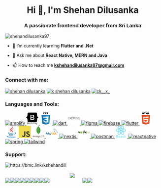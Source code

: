 <h1 align="center">Hi 👋, I'm Shehan Dilusanka</h1>
<h3 align="center">A passionate frontend developer from Sri Lanka</h3>

<p align="left"> <img src="https://komarev.com/ghpvc/?username=shehandilusanka97&label=Profile%20views&color=0e75b6&style=flat" alt="shehandilusanka97" /> </p>


- 🌱 I’m currently learning **Flutter and .Net**

- 💬 Ask me about **React Native, MERN and Java**

- 📫 How to reach me **kshehandilusanka97@gmail.com**

<h3 align="left">Connect with me:</h3>
<p align="left">
<a href="https://linkedin.com/in/shehan dilusanka" target="blank"><img align="center" src="https://raw.githubusercontent.com/rahuldkjain/github-profile-readme-generator/master/src/images/icons/Social/linked-in-alt.svg" alt="shehan dilusanka" height="30" width="40" /></a>
<a href="https://fb.com/k shehan dilusanka" target="blank"><img align="center" src="https://raw.githubusercontent.com/rahuldkjain/github-profile-readme-generator/master/src/images/icons/Social/facebook.svg" alt="k shehan dilusanka" height="30" width="40" /></a>
<a href="https://instagram.com/ck__x_" target="blank"><img align="center" src="https://raw.githubusercontent.com/rahuldkjain/github-profile-readme-generator/master/src/images/icons/Social/instagram.svg" alt="ck__x_" height="30" width="40" /></a>
</p>

<h3 align="left">Languages and Tools:</h3>
<p align="left"> <a href="https://aws.amazon.com/amplify/" target="_blank" rel="noreferrer"> <img src="https://docs.amplify.aws/assets/logo-dark.svg" alt="amplify" width="40" height="40"/> </a> <a href="https://getbootstrap.com" target="_blank" rel="noreferrer"> <img src="https://raw.githubusercontent.com/devicons/devicon/master/icons/bootstrap/bootstrap-plain-wordmark.svg" alt="bootstrap" width="40" height="40"/> </a> <a href="https://www.w3schools.com/css/" target="_blank" rel="noreferrer"> <img src="https://raw.githubusercontent.com/devicons/devicon/master/icons/css3/css3-original-wordmark.svg" alt="css3" width="40" height="40"/> </a> <a href="https://dart.dev" target="_blank" rel="noreferrer"> <img src="https://www.vectorlogo.zone/logos/dartlang/dartlang-icon.svg" alt="dart" width="40" height="40"/> </a> <a href="https://expressjs.com" target="_blank" rel="noreferrer"> <img src="https://raw.githubusercontent.com/devicons/devicon/master/icons/express/express-original-wordmark.svg" alt="express" width="40" height="40"/> </a> <a href="https://www.figma.com/" target="_blank" rel="noreferrer"> <img src="https://www.vectorlogo.zone/logos/figma/figma-icon.svg" alt="figma" width="40" height="40"/> </a> <a href="https://firebase.google.com/" target="_blank" rel="noreferrer"> <img src="https://www.vectorlogo.zone/logos/firebase/firebase-icon.svg" alt="firebase" width="40" height="40"/> </a> <a href="https://flutter.dev" target="_blank" rel="noreferrer"> <img src="https://www.vectorlogo.zone/logos/flutterio/flutterio-icon.svg" alt="flutter" width="40" height="40"/> </a> <a href="https://www.w3.org/html/" target="_blank" rel="noreferrer"> <img src="https://raw.githubusercontent.com/devicons/devicon/master/icons/html5/html5-original-wordmark.svg" alt="html5" width="40" height="40"/> </a> <a href="https://www.java.com" target="_blank" rel="noreferrer"> <img src="https://raw.githubusercontent.com/devicons/devicon/master/icons/java/java-original.svg" alt="java" width="40" height="40"/> </a> <a href="https://developer.mozilla.org/en-US/docs/Web/JavaScript" target="_blank" rel="noreferrer"> <img src="https://raw.githubusercontent.com/devicons/devicon/master/icons/javascript/javascript-original.svg" alt="javascript" width="40" height="40"/> </a> <a href="https://www.mongodb.com/" target="_blank" rel="noreferrer"> <img src="https://raw.githubusercontent.com/devicons/devicon/master/icons/mongodb/mongodb-original-wordmark.svg" alt="mongodb" width="40" height="40"/> </a> <a href="https://www.mysql.com/" target="_blank" rel="noreferrer"> <img src="https://raw.githubusercontent.com/devicons/devicon/master/icons/mysql/mysql-original-wordmark.svg" alt="mysql" width="40" height="40"/> </a> <a href="https://nextjs.org/" target="_blank" rel="noreferrer"> <img src="https://cdn.worldvectorlogo.com/logos/nextjs-2.svg" alt="nextjs" width="40" height="40"/> </a> <a href="https://nodejs.org" target="_blank" rel="noreferrer"> <img src="https://raw.githubusercontent.com/devicons/devicon/master/icons/nodejs/nodejs-original-wordmark.svg" alt="nodejs" width="40" height="40"/> </a> <a href="https://postman.com" target="_blank" rel="noreferrer"> <img src="https://www.vectorlogo.zone/logos/getpostman/getpostman-icon.svg" alt="postman" width="40" height="40"/> </a> <a href="https://reactjs.org/" target="_blank" rel="noreferrer"> <img src="https://raw.githubusercontent.com/devicons/devicon/master/icons/react/react-original-wordmark.svg" alt="react" width="40" height="40"/> </a> <a href="https://reactnative.dev/" target="_blank" rel="noreferrer"> <img src="https://reactnative.dev/img/header_logo.svg" alt="reactnative" width="40" height="40"/> </a> <a href="https://spring.io/" target="_blank" rel="noreferrer"> <img src="https://www.vectorlogo.zone/logos/springio/springio-icon.svg" alt="spring" width="40" height="40"/> </a> <a href="https://tailwindcss.com/" target="_blank" rel="noreferrer"> <img src="https://www.vectorlogo.zone/logos/tailwindcss/tailwindcss-icon.svg" alt="tailwind" width="40" height="40"/> </a> </p>

<h3 align="left">Support:</h3>
<p><a href="https://www.buymeacoffee.com/https://bmc.link/kshehandill"> <img align="left" src="https://cdn.buymeacoffee.com/buttons/v2/default-yellow.png" height="50" width="210" alt="https://bmc.link/kshehandill" /></a></p><br><br>
<img align="left" width="47%"  src="https://github-readme-stats.vercel.app/api?username=shehandilusanka97&show_icons=true&theme=cobalt&title_color=caf0f8&icon_color=caf0f8&text_color=00b4d8"/>

<img align="right"  width="47%"  src="https://github-readme-stats.vercel.app/api/top-langs/?username=shehandilusanka97&layout=compact&theme=cobalt&title_color=caf0f8&text_color=00b4d8"/>

<img align="left" src="https://img.shields.io/badge/java-%23ED8B00.svg?style=for-the-badge&logo=openjdk&logoColor=white"/>
<img align="right" src="https://img.shields.io/badge/react_native-%2320232a.svg?style=for-the-badge&logo=react&logoColor=%2361DAFB"/>
<img align="left" src="https://img.shields.io/badge/react-%2320232a.svg?style=for-the-badge&logo=react&logoColor=%2361DAFB"/>
<img align="left" src="https://img.shields.io/badge/Flutter-%2302569B.svg?style=for-the-badge&logo=Flutter&logoColor=white"/>
<img align="left" src="https://img.shields.io/badge/dart-%230175C2.svg?style=for-the-badge&logo=dart&logoColor=white"/>
<img align="left" src="https://img.shields.io/badge/javascript-%23323330.svg?style=for-the-badge&logo=javascript&logoColor=%23F7DF1E"/>
<img align="left" src="https://img.shields.io/badge/Next-black?style=for-the-badge&logo=next.js&logoColor=white"/>
<img align="left" src="https://img.shields.io/badge/spring-%236DB33F.svg?style=for-the-badge&logo=spring&logoColor=white"/>
<img align="left" src="https://img.shields.io/badge/expo-1C1E24?style=for-the-badge&logo=expo&logoColor=#D04A37"/>
<img align="left" src="https://img.shields.io/badge/node.js-6DA55F?style=for-the-badge&logo=node.js&logoColor=white"/>

<img align="left" src=""/>
<img align="left" src=""/>
<img align="left" src=""/>
<img align="left" src=""/>
<img align="left" src=""/>
<img align="left" src=""/>



<!-- 
![Firebase](https://img.shields.io/badge/Firebase-039BE5?style=for-the-badge&logo=Firebase&logoColor=white)
![Figma](https://img.shields.io/badge/figma-%23F24E1E.svg?style=for-the-badge&logo=figma&logoColor=white)
![MySQL](https://img.shields.io/badge/mysql-%2300f.svg?style=for-the-badge&logo=mysql&logoColor=white)
![Bootstrap](https://img.shields.io/badge/bootstrap-%238511FA.svg?style=for-the-badge&logo=bootstrap&logoColor=white)
![Expo]()
![Express.js](https://img.shields.io/badge/express.js-%23404d59.svg?style=for-the-badge&logo=express&logoColor=%2361DAFB)
![Flutter]()
![MUI](https://img.shields.io/badge/MUI-%230081CB.svg?style=for-the-badge&logo=mui&logoColor=white)
![NPM](https://img.shields.io/badge/NPM-%23CB3837.svg?style=for-the-badge&logo=npm&logoColor=white)
![Next JS]()
![NodeJS]()
![React]()
![React Native]()
![Spring]()
![Yarn](https://img.shields.io/badge/yarn-%232C8EBB.svg?style=for-the-badge&logo=yarn&logoColor=white)
![Firebase](https://img.shields.io/badge/firebase-%23039BE5.svg?style=for-the-badge&logo=firebase)
![CSS3](https://img.shields.io/badge/css3-%231572B6.svg?style=for-the-badge&logo=css3&logoColor=white)
![Dart]()
![Java]()
![JavaScript]() -->

